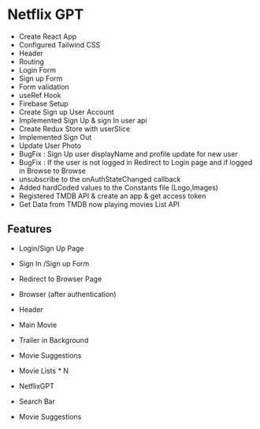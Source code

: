 # Netflix GPT

- Create React App
- Configured Tailwind CSS
- Header
- Routing
- Login Form
- Sign up Form
- Form validation
- useRef Hook
- Firebase Setup
- Create Sign up User Account
- Implemented Sign Up & sign In user api
- Create Redux Store with userSlice 
- Implemented Sign Out
- Update User Photo
- BugFix : Sign Up user displayName and profile update for new user 
- BugFix : If the user is not logged in Redirect to Login page and if logged in  Browse to Browse     
- unsubscribe to the  onAuthStateChanged callback
- Added hardCoded values to the Constants file (Logo,Images)
- Registered TMDB API & create an app & get access token
- Get Data from TMDB now playing movies List API

## Features

- Login/Sign Up Page
- Sign In /Sign up Form
- Redirect to Browser Page
- Browser (after authentication)
- Header
- Main Movie
- Trailer in Background
- Movie Suggestions
- Movie Lists \* N

- NetflixGPT
- Search Bar
- Movie Suggestions
